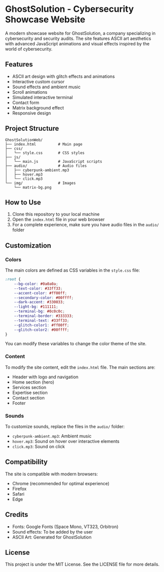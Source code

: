 # GhostSolution - Cybersecurity Showcase Website

A modern showcase website for GhostSolution, a company specializing in cybersecurity and security audits. The site features ASCII art aesthetics with advanced JavaScript animations and visual effects inspired by the world of cybersecurity.

## Features

- ASCII art design with glitch effects and animations
- Interactive custom cursor
- Sound effects and ambient music
- Scroll animations
- Simulated interactive terminal
- Contact form
- Matrix background effect
- Responsive design

## Project Structure

```
GhostSolutionWeb/
├── index.html          # Main page
├── css/
│   └── style.css       # CSS styles
├── js/
│   └── main.js         # JavaScript scripts
├── audio/              # Audio files
│   ├── cyberpunk-ambient.mp3
│   ├── hover.mp3
│   └── click.mp3
└── img/                # Images
    └── matrix-bg.png
```

## How to Use

1. Clone this repository to your local machine
2. Open the `index.html` file in your web browser
3. For a complete experience, make sure you have audio files in the `audio/` folder

## Customization

### Colors

The main colors are defined as CSS variables in the `style.css` file:

```css
:root {
    --bg-color: #0a0a0a;
    --text-color: #33ff33;
    --accent-color: #ff00ff;
    --secondary-color: #00ffff;
    --dark-accent: #330033;
    --light-bg: #111111;
    --terminal-bg: #0c0c0c;
    --terminal-border: #333333;
    --terminal-text: #33ff33;
    --glitch-color1: #ff00ff;
    --glitch-color2: #00ffff;
}
```

You can modify these variables to change the color theme of the site.

### Content

To modify the site content, edit the `index.html` file. The main sections are:

- Header with logo and navigation
- Home section (hero)
- Services section
- Expertise section
- Contact section
- Footer

### Sounds

To customize sounds, replace the files in the `audio/` folder:

- `cyberpunk-ambient.mp3`: Ambient music
- `hover.mp3`: Sound on hover over interactive elements
- `click.mp3`: Sound on click

## Compatibility

The site is compatible with modern browsers:
- Chrome (recommended for optimal experience)
- Firefox
- Safari
- Edge

## Credits

- Fonts: Google Fonts (Space Mono, VT323, Orbitron)
- Sound effects: To be added by the user
- ASCII Art: Generated for GhostSolution

## License

This project is under the MIT License. See the LICENSE file for more details. 